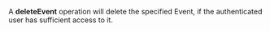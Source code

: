 A **deleteEvent** operation will delete the specified Event, if the authenticated user has sufficient access to it.
